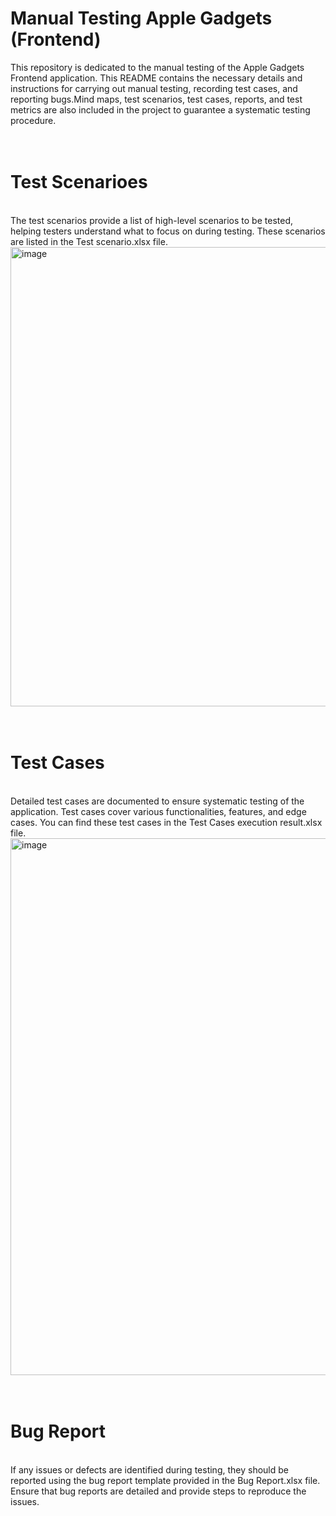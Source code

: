 # Manual Testing Apple Gadgets (Frontend)
This repository is dedicated to the manual testing of the Apple Gadgets Frontend application. This README contains the necessary details and instructions for carrying out manual testing, recording test cases, and reporting bugs.Mind maps, test scenarios, test cases, reports, and test metrics are also included in the project to guarantee a systematic testing procedure.
<br>
<br>
<br>
# Test Scenarioes
<br>
The test scenarios provide a list of high-level scenarios to be tested, helping testers understand what to focus on during testing. These scenarios are listed in the Test scenario.xlsx file.
<img width="705" height="735" alt="image" src="https://github.com/user-attachments/assets/25758218-3d33-4a77-9330-97082bcc1b9b" />
<br>
<br>
<br>
<h1>Test Cases</h1>  
<br>
Detailed test cases are documented to ensure systematic testing of the application. Test cases cover various functionalities, features, and edge cases. You can find these test cases in the Test Cases execution result.xlsx file.
<img <img width="1743" height="859" alt="image" src="https://github.com/user-attachments/assets/104b72b4-8716-411b-86a8-1f4f9663e417" />
<br>
<br>
<br>
<h1>Bug Report</h1>
<br>
If any issues or defects are identified during testing, they should be reported using the bug report template provided in the Bug Report.xlsx file. Ensure that bug reports are detailed and provide steps to reproduce the issues.
<img





